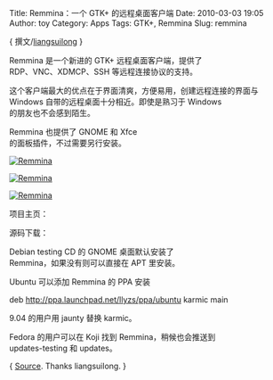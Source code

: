 Title: Remmina：一个 GTK+ 的远程桌面客户端
Date: 2010-03-03 19:05
Author: toy
Category: Apps
Tags: GTK+, Remmina
Slug: remmina

{ 撰文/[liangsuilong](www.liangsuilong.info) }

Remmina 是一个新进的 GTK+ 远程桌面客户端，提供了  
RDP、VNC、XDMCP、SSH 等远程连接协议的支持。

这个客户端最大的优点在于界面清爽，方便易用，创建远程连接的界面与  
Windows 自带的远程桌面十分相近。即使是熟习于 Windows  
的朋友也不会感到陌生。

Remmina 也提供了 GNOME 和 Xfce  
的面板插件，不过需要另行安装。

[![Remmina](http://i.linuxtoy.org/images/2010/02/thumb-remmina.jpeg)](http://i.linuxtoy.org/images/2010/02/remmina.jpeg)

[![Remmina](http://i.linuxtoy.org/images/2010/02/thumb-remmina-setting.jpeg)](http://i.linuxtoy.org/images/2010/02/remmina-setting.jpeg)

[![Remmina](http://i.linuxtoy.org/images/2010/02/thumb-remmina-tab.jpeg)](http://i.linuxtoy.org/images/2010/02/remmina-tab.jpeg)

项目主页：

源码下载：

Debian testing CD 的 GNOME 桌面默认安装了  
Remmina，如果没有则可以直接在 APT 里安装。

Ubuntu 可以添加 Remmina 的 PPA 安装

deb http://ppa.launchpad.net/llyzs/ppa/ubuntu karmic main

9.04 的用户用 jaunty 替换 karmic。

Fedora 的用户可以在 Koji 找到 Remmina，稍候也会推送到  
updates-testing 和 updates。

{ [Source](http://www.liangsuilong.info/?p=571). Thanks liangsuilong. }
